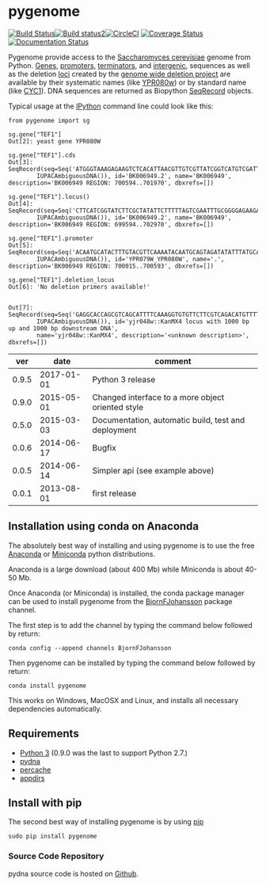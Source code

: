 # pygenome

[![Build Status](https://travis-ci.org/BjornFJohansson/pygenome.svg?branch=master)](https://travis-ci.org/BjornFJohansson/pygenome)[![Build status2](https://ci.appveyor.com/api/projects/status/aplxufiixw124dvr?svg=true)](https://ci.appveyor.com/project/BjornFJohansson/pygenome)[![CircleCI](https://circleci.com/gh/BjornFJohansson/pygenome.svg?style=svg)](https://circleci.com/gh/BjornFJohansson/pygenome)
[![Coverage Status](https://coveralls.io/repos/github/BjornFJohansson/pygenome/badge.svg?branch=master)](https://coveralls.io/github/BjornFJohansson/pygenome?branch=master)[![Documentation Status](https://readthedocs.org/projects/pygenome/badge/?version=latest)](http://pygenome.readthedocs.io/en/latest/?badge=latest)

Pygenome provide access to the [Saccharomyces cerevisiae](https://microbewiki.kenyon.edu/index.php/Saccharomyces_cerevisiae)
genome from Python. [Genes](http://en.wikipedia.org/wiki/Gene),
[promoters](http://en.wikipedia.org/wiki/Promoter_(genetics)),
[terminators](http://en.wikipedia.org/wiki/Terminator_(genetics)), and
[intergenic](http://en.wikipedia.org/wiki/Intergenic_region), sequences
as well as the deletion [loci](http://en.wikipedia.org/wiki/Locus_(genetics)) created by the
[genome wide deletion project](http://www-sequence.stanford.edu/group/yeast_deletion_project/deletions3.html)
are available by their systematic names (like [YPR080w](http://www.yeastgenome.org/locus/S000006284/overview)) or by
standard name (like [CYC1](http://www.yeastgenome.org/locus/S000003809/overview)). DNA
sequences are returned as Biopython
[SeqRecord](http://biopython.org/wiki/SeqRecord) objects.

Typical usage at the [IPython](http://ipython.org/) command line could look like this:

    from pygenome import sg

    sg.gene["TEF1"]
    Out[2]: yeast gene YPR080W

    sg.gene["TEF1"].cds
    Out[3]: SeqRecord(seq=Seq('ATGGGTAAAGAGAAGTCTCACATTAACGTTGTCGTTATCGGTCATGTCGATTCT...TAA',
            IUPACAmbiguousDNA()), id='BK006949.2', name='BK006949', description='BK006949 REGION: 700594..701970', dbxrefs=[])

    sg.gene["TEF1"].locus()
    Out[4]: SeqRecord(seq=Seq('CTTCATCGGTATCTTCGCTATATTCTTTTTAGTCGAATTTGCGGGGAGAAGATG...AAC',
            IUPACAmbiguousDNA()), id='BK006949.2', name='BK006949', description='BK006949 REGION: 699594..702970', dbxrefs=[])

    sg.gene["TEF1"].promoter
    Out[5]: SeqRecord(seq=Seq('ACAATGCATACTTTGTACGTTCAAAATACAATGCAGTAGATATATTTATGCATA...AAA',
            IUPACAmbiguousDNA()), id='YPR079W_YPR080W', name='.', description='BK006949 REGION: 700015..700593', dbxrefs=[])

    sg.gene["TEF1"].deletion_locus
    Out[6]: 'No deletion primers available!'

     
    Out[7]: SeqRecord(seq=Seq('GAGGCACCAGCGTCAGCATTTTCAAAGGTGTGTTCTTCGTCAGACATGTTTTAG...GTG',
            IUPACAmbiguousDNA()), id='yjr048w::KanMX4 locus with 1000 bp up and 1000 bp downstream DNA',
            name='yjr048w::KanMX4', description='<unknown description>', dbxrefs=[])

| ver   | date       | comment                                             |
|-------|------------|-----------------------------------------------------|
| 0.9.5 | 2017-01-01 | Python 3 release                                    |
| 0.9.0 | 2015-05-01 | Changed interface to a more object oriented style   |
| 0.5.0 | 2015-03-03 | Documentation, automatic build, test and deployment |
| 0.0.6 | 2014-06-17 | Bugfix                                              |
| 0.0.5 | 2014-06-14 | Simpler api (see example above)                     |
| 0.0.1 | 2013-08-01 | first release                                       |

## Installation using conda on Anaconda

The absolutely best way of installing and using pygenome is to use the 
free [Anaconda](https://store.continuum.io/cshop/anaconda) or [Miniconda](http://conda.pydata.org/miniconda.html) python distributions.

Anaconda is a large download (about 400 Mb) while Miniconda is about 40-50 Mb. 

Once Anaconda (or Miniconda) is installed, the conda package manager can be used to install pygenome 
from the [BjornFJohansson](https://anaconda.org/bjornfjohansson) package channel.

The first step is to add the channel by typing the command below followed by return:

    conda config --append channels BjornFJohansson

Then pygenome can be installed by typing the command below followed by return:

    conda install pygenome

This works on Windows, MacOSX and Linux, and installs all necessary dependencies automatically.

## Requirements

- [Python 3](http://www.python.org) (0.9.0 was the last to support Python 2.7.)
- [pydna](http://pypi.python.org/pypi/pydna)
- [percache](http://pypi.python.org/pypi/percache)
- [appdirs]()

## Install with pip

The second best way of installing pygenome is by using
[pip](https://packaging.python.org/en/latest/installing.html#installing-from-pypi)

    sudo pip install pygenome

### Source Code Repository

pydna source code is hosted on [Github](https://github.com/BjornFJohansson/pygenome).
